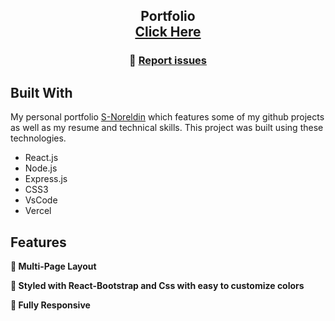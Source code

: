 <h2 align="center">
  Portfolio<br/>
  <a href="https://react-ppf.herokuapp.com/" target="_blank">Click Here</a>
</h2>

<h3 align="center">
    🔹
    <a href="https://github.com/Noreldin-S/Portfolio/issues">Report issues</a>
</h3>

## Built With

My personal portfolio <a href="https://github.com/Noreldin-S" target="_blank">S-Noreldin</a> which features some of my github projects as well as my resume and technical skills.
This project was built using these technologies.

- React.js
- Node.js
- Express.js
- CSS3
- VsCode
- Vercel

## Features

**📖 Multi-Page Layout**

**🎨 Styled with React-Bootstrap and Css with easy to customize colors**

**📱 Fully Responsive**

